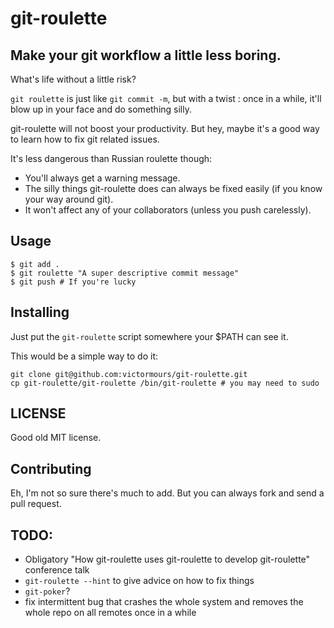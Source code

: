 # git-roulette

## Make your git workflow a little less boring.

What's life without a little risk?

`git roulette` is just like `git commit -m`, but with a twist : once in a while, it'll blow up in your face and do something silly.

git-roulette will not boost your productivity. But hey, maybe it's a good way to learn how to fix git related issues.


It's less dangerous than Russian roulette though:
- You'll always get a warning message.
- The silly things git-roulette does can always be fixed easily (if you know your way around git).
- It won't affect any of your collaborators (unless you push carelessly).


## Usage

```
$ git add .
$ git roulette "A super descriptive commit message"
$ git push # If you're lucky
```


## Installing

Just put the `git-roulette` script somewhere your $PATH can see it.

This would be a simple way to do it:
```
git clone git@github.com:victormours/git-roulette.git
cp git-roulette/git-roulette /bin/git-roulette # you may need to sudo
```


## LICENSE

Good old MIT license.

## Contributing

Eh, I'm not so sure there's much to add. But you can always fork and send a pull request.

## TODO:
- Obligatory "How git-roulette uses git-roulette to develop git-roulette" conference talk
- `git-roulette --hint` to give advice on how to fix things
- `git-poker`?
- fix intermittent bug that crashes the whole system and removes the whole repo on all remotes once in a while


